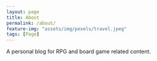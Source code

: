 ```yaml
---
layout: page
title: About
permalink: /about/
feature-img: "assets/img/pexels/travel.jpeg"
tags: [Page]
---
```


A personal blog for RPG and board game related content.
 
